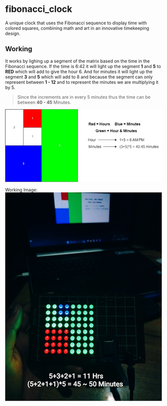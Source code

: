 # fibonacci_clock

A unique clock that uses the Fibonacci sequence to display time with colored squares, combining math and art in an innovative timekeeping design.

## Working

It works by lighing up a segment of the matrix based on the time in the Fibonacci sequence. If the time is 6:42 it will light up the segment **1** and **5** to **RED** which will add to give the hour 6. And for minutes it will light up the segment **3** and **5** which will add to 8 and because the segment can only represent between **1 - 12** and to represent the minutes we are multiplying it by 5.

> Since the increments are in every 5 minutes thus the time can be between **40 - 45** Minutes.

![fibonacci_clock](images/fibonacci_clock_working.jpg)

Working Image:
![fibonacci_clock](images/Image1.jpg)
